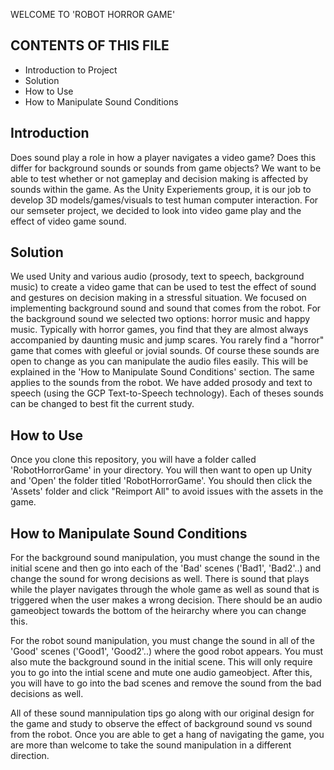 WELCOME TO 'ROBOT HORROR GAME'

CONTENTS OF THIS FILE
---------------------

 - Introduction to Project
 - Solution
 - How to Use
 - How to Manipulate Sound Conditions

 

Introduction
------------
Does sound play a role in how a player navigates a video game? Does this differ for background sounds or sounds from game objects?
We want to be able to test whether or not gameplay and decision making is affected by sounds within the game. As the Unity Experiements group, it is our job to develop 3D models/games/visuals to test human computer interaction. For our semseter project, we decided to look into video game play and the effect of video game sound. 



Solution
--------
We used Unity and various audio (prosody, text to speech, background music) to create a video game that can be used to test 
the effect of sound and gestures on decision making in a stressful situation. We focused on implementing background sound and sound that comes from the robot. For the background sound we selected two options: horror music and happy music. Typically with horror games, you find that they are almost always accompanied by daunting music and jump scares. You rarely find a "horror" game that comes with gleeful or jovial sounds. Of course these sounds are open to change as you can manipulate the audio files easily. This will be explained in the 'How to Manipulate Sound Conditions' section. The same applies to the sounds from the robot. We have added prosody and text to speech (using the GCP Text-to-Speech technology). Each of theses sounds can be changed to best fit the current study.



How to Use
-----------
Once you clone this repository, you will have a folder called 'RobotHorrorGame' in your directory. You will then want to open up Unity and 'Open' the folder titled 'RobotHorrorGame'. You should then click the 'Assets' folder and click "Reimport All" to avoid issues with the assets in the game. 


How to Manipulate Sound Conditions
----------------------------------
For the background sound manipulation, you must change the sound in the initial scene and then go into each of the 'Bad' scenes ('Bad1', 'Bad2'..) and change the sound for wrong decisions as well. There is sound that plays while the player navigates through the whole game as well as sound that is triggered when the user makes a wrong decision. There should be an audio gameobject towards the bottom of the heirarchy where you can change this.

For the robot sound manipulation, you must change the sound in all of the 'Good' scenes ('Good1', 'Good2'..) where the good robot appears. You must also mute the background sound in the initial scene. This will only require you to go into the intial scene and mute one audio gameobject. After this, you will have to go into the bad scenes and remove the sound from the bad decisions as well. 

All of these sound mannipulation tips go along with our original design for the game and study to observe the effect of background sound vs sound from the robot. Once you are able to get a hang of navigating the game, you are more than welcome to take the sound manipulation in a different direction.








